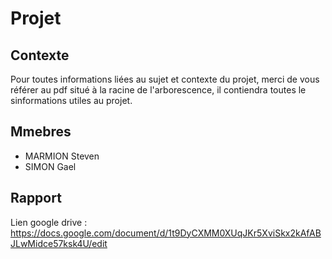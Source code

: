 # Projet

## Contexte 

Pour toutes informations liées au sujet et contexte du projet, merci de vous référer au pdf situé à la racine de l'arborescence, il contiendra toutes le sinformations utiles au projet. 

## Mmebres

- MARMION Steven
- SIMON Gael

## Rapport 

Lien google drive : https://docs.google.com/document/d/1t9DyCXMM0XUqJKr5XviSkx2kAfABJLwMidce57ksk4U/edit

